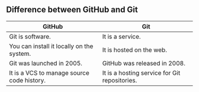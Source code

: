 ## Difference between GitHub and Git
|GitHub|Git|
|---|---|
|Git is software.|It is a service.|
|You can install it locally on the system. |It is hosted on the web.|
|Git was launched in 2005. |GitHub was released in 2008.|
|It is a VCS to manage source code history. |It is a hosting service for Git repositories.|
